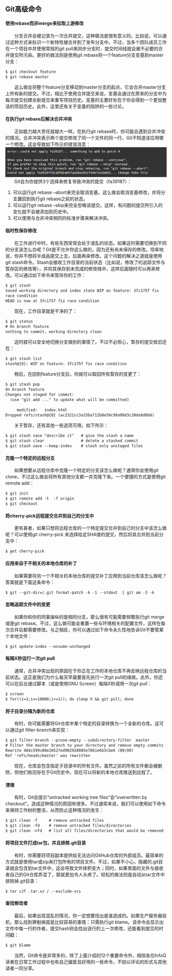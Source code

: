 ## Git高级命令  
#### 使用rebase而非merge来拉取上游修改
&emsp;&emsp;分支合并会被记录为一次合并提交，这种做法是很有意义的。比如说，可以通过这种方式来标识一个新特性被合并到了发布分支中。不过，当多个团队成员工作在一个项目中并使用常规的git pull来同步分支时，提交时间线就会被不必要的合并提交所污染。更好的做法则是使用git rebase将一个feature分支变基到master分支：  
```
$ git checkout feature  
$ git rebase master  
```
&emsp;&emsp;这么做会将整个feature分支移动到master分支的起点，它会合并master分支上所有新的提交。不过，相比于使用合并提交来说，变基会通过在原来的分支中为每次提交创建全新提交来重写项目历史。变基的主要好处在于你会得到一个更加整洁的项目历史。此外，这里还有关于变基的陷阱的一些讨论。  

#### 在执行git rebase后解决合并冲突  
&emsp;&emsp;正如能力越大责任就越大一样。在执行git rebase时，你可能会遇到合并冲突的情况。合并冲突表示两个提交修改了同一个文件的同一行，Git不知道该应用哪一个修改。这会导致如下所示的错误消息：  
![](ExternalFiles/gitrebase.jpg)  
&emsp;&emsp;Git会为你提供3个选择来修复导致冲突的提交（fa39187）：  
1. 可以运行git rebase –abort来完全取消变基。这么做会取消变基修改，并将分支置回到执行git rebase之前的状态。  
2. 可以运行git rebase –skip来完全忽略该提交。这样，有问题的提交所引入的变化就不会被添加到历史中。  
3. 可以使用与合并冲突相同的标准步骤来解决冲突。  

#### 临时性保存修改
&emsp;&emsp;在工作进行中时，有些东西常常会处于凌乱的状态。如果这时需要切换到不同的分支该怎么办呢？Git是不允许你这么做的，因为还有尚未保存的修改。坦率地说，你并不想将半成品提交上去，后面再来修改。这个问题的解决之道就是使用git stash命令。Stash会接收工作目录的当前状态（比如说，修改了的追踪文件与暂存区的修改等），并将其保存到未完成的修改栈中，这样后面随时可以再来修改。可以通过如下命令来暂存你的工作：  
```
$ git stash  
Saved working directory and index state WIP on feature: 3fc175f fix race condition
HEAD is now at 3fc175f fix race condition  
```
&emsp;&emsp;现在，工作目录就是干净的了：
```
$ git status  
# On branch feature  
nothing to commit, working directory clean  
```  
&emsp;&emsp;这时就可以安全地切换分支做别的事情了。不过不必担心，暂存的提交依旧还在：  
```
$ git stash list  
stash@{0}: WIP on feature: 3fc175f fix race condition  
```
&emsp;&emsp;稍后，在回到feature分支后，你就可以取回所有暂存的变更了：  
```
$ git stash pop  
On branch feature  
Changes not staged for commit:  
  (use "git add ..." to update what will be committed)  

     modified:   index.html  
Dropped refs/stash@{0} (ac2321cc3a33ba712b8e50c99a99d3c20da9d6b8)  
```
&emsp;&emsp;关于暂存，还有其他一些选项可用，如下所示：  
```
$ git stash save "describe it"   # give the stash a name  
$ git stash clear                # delete a stashed commit  
$ git stash save --keep-index    # stash only unstaged files  
```

#### 克隆一个特定的远程分支  
&emsp;&emsp;如果想要从远程仓库中克隆一个特定的分支该怎么做呢？通常你会使用git clone，不过这么做会将所有其他分支都一并克隆下来。一个便捷的方式是使用git remote add：  
```
$ git init    
$ git remote add -t  -f origin   
$ git checkout   
```

#### 将cherry-pick远程提交合并到自己的分支中  
&emsp;&emsp;更有甚者，如果只想将远程仓库的一个特定提交合并到自己的分支中该怎么做呢？可以使用git cherry-pick 来选择给定SHA值的提交，然后将其合并到当前分支中：  
```
$ get cherry-pick  
```

#### 应用来自于不相关的本地仓库的补丁  
&emsp;&emsp;如果需要将另一个不相关的本地仓库的提交补丁应用到当前仓库该怎么做呢？答案就是下面这条命令：  
```
$ git --git-dir=/.git format-patch -k -1 --stdout  | git am -3 -k  
```

#### 忽略追踪文件中的变更  
&emsp;&emsp;如果你和你的同事操纵的是相同分支，那么很有可能需要频繁执行git merge或是git rebase。不过，这么做可能会重置一些与环境相关的配置文件，这样在每次合并后都需要修改。与之相反，你可以通过如下命令永久性地告诉Git不要管某个本地文件：  
```
$ git update-index --assume-unchanged   
```

#### 每隔X秒运行一次git pull  
&emsp;&emsp;通常，合并冲突出现的原因在于你正在工作的本地仓库不再反映远程仓库的当前状态。这正是我们为什么每天早晨要首先执行一次git pull的缘故。此外，你还可以在后台通过脚本（或是使用GNU Screen）每隔X秒调用一次git pull：  
```
$ screen  
$ for((i=1;i<=10000;i+=1)); do sleep X && git pull; done  
```

#### 将子目录分隔为新的仓库  
&emsp;&emsp;有时，你可能需要将Git仓库中某个特定的目录转换为一个全新的仓库。这可以通过git filter-branch来实现：  
```
$ git filter-branch --prune-empty --subdirectory-filter  master  
# Filter the master branch to your directory and remove empty commits  
Rewrite 48dc599c80e20527ed902928085e7861e6b3cbe6 (89/89)  
Ref 'refs/heads/master' was rewritten  
```
&emsp;&emsp;现在，仓库会包含指定子目录中的所有文件。虽然之前的所有文件都会被删除，但他们依旧存在于Git历史中。现在可以将新的本地仓库推送到远程了。

#### 清理  
&emsp;&emsp;有时，Git会提示“untracked working tree files”会“overwritten by checkout”。造成这种情况的原因有很多。不过通常来说，我们可以使用如下命令来保持工作树的整洁，从而防止这种情况的发生：  
```
$ git clean -f     # remove untracked files  
$ git clean -fd    # remove untracked files/directories  
$ git clean -nfd   # list all files/directories that would be removed  
```

#### 将项目文件打成tar包，并且排除.git目录  
&emsp;&emsp;有时，你需要将项目副本提供给无法访问GitHub仓库的外部成员。最简单的方式就是使用tar或zip来打包所有的项目文件。不过，如果不小心，隐藏的.git目录就会包含到tar文件中，这会导致文件体积变大；同时，如果里面的文件与接收者自己的Git仓库弄混了，那就更加令人头疼了。轻松的做法则是自动从tar文件中排除掉.git目录：  
```
$ tar cJf .tar.xz / --exclude-vcs  
```

#### 查找修改者  
&emsp;&emsp;最后，如果出现混乱的情况，你一定想要找出是谁造成的。如果生产服务器宕机，那么找到罪魁祸首是比较容易的事情：只需执行git blame。该命令会显示出文件中每一行的作者，提交hash则会找出该行的上一次修改，还能看到提交的时间戳：  
```
$ git blame
```
&emsp;&emsp;当然，Git命令是非常多的，除了上面介绍的12个重要命令外，相信各位InfoQ读者在日常工作过程中也有自己偏爱且好用的一些命令，不妨以评论的形式与其他读者一同分享。  